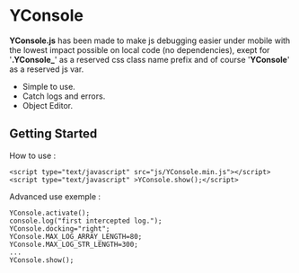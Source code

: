 # YConsole

**YConsole.js** has been made to make js debugging easier under mobile with the lowest impact possible on local code (no dependencies), exept for '**.YConsole_**' as a reserved css class name prefix and of course '**YConsole**' as a reserved js var.

* Simple to use.
* Catch logs and errors.
* Object Editor.

## Getting Started

How to use :
```
<script type="text/javascript" src="js/YConsole.min.js"></script> 
<script type="text/javascript" >YConsole.show();</script> 
```

Advanced use exemple :
```
YConsole.activate(); 
console.log("first intercepted log."); 
YConsole.docking="right"; 
YConsole.MAX_LOG_ARRAY_LENGTH=80; 
YConsole.MAX_LOG_STR_LENGTH=300; 
... 
YConsole.show(); 
```